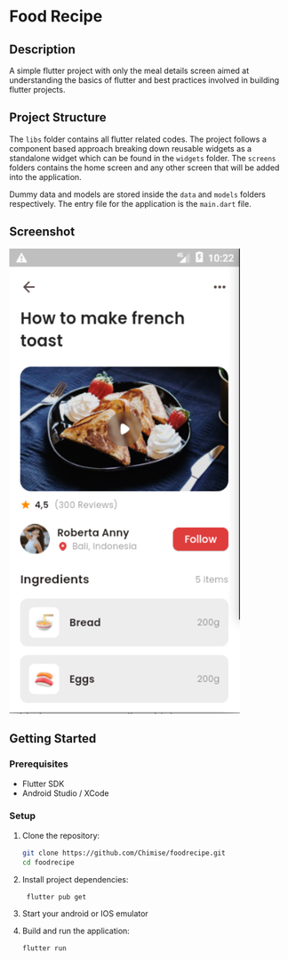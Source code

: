 # Food Recipe

## Description

A simple flutter project with only the meal details screen aimed at understanding the basics of flutter and best practices involved in building flutter projects.

## Project Structure

The `libs` folder contains all flutter related codes. The project follows a component based approach breaking down reusable widgets as a standalone widget which can be found in the `widgets` folder. The `screens` folders contains the home screen and any other screen that will be added into the application.

Dummy data and models are stored inside the `data` and `models` folders respectively. The entry file for the application is the `main.dart` file.

## Screenshot

<img src="screenshot.png" width="415" alt="Meal Details Screen" />

## Getting Started

### Prerequisites

- Flutter SDK
- Android Studio / XCode

### Setup

1. Clone the repository:

   ```bash
   git clone https://github.com/Chimise/foodrecipe.git
   cd foodrecipe
   ```

2. Install project dependencies:

   ```bash
    flutter pub get
   ```

3. Start your android or IOS emulator

4. Build and run the application:

   ```bash
   flutter run
   ```
